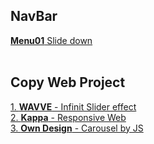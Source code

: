 ## NavBar
[__Menu01__ Slide down](https://github.com/minchjung/WebDesign/commit/b936c7e54f78476140ec84170ad848e3df0fa997)  
</br>
## Copy Web Project 
[1. **WAVVE** - Infinit Slider effect ](https://github.com/minchjung/Web1)    
[2. **Kappa** - Responsive Web](https://github.com/minchjung/Web3)  
[3. **Own Design** - Carousel by JS](https://github.com/minchjung/Web2)      
